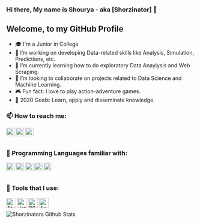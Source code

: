 ### Hi there, My name is Shourya - aka [Shorzinator] 👋

## Welcome, to my GitHub Profile
- 🎓 I'm a Junior in College
- 🥋 I’m working on developing Data-related skills like Analysis, Simulation, Predictions, etc.
- 🌱 I’m currently learning how to do exploratory Data Anaylysis and Web Scraping.
- 👯 I’m looking to collaborate on projects related to Data Science and Machine Learning.
- 🎮 Fun fact: I love to play action-adventure games.
- 💎 2020 Goals: Learn, apply and disseminate knowledge.


### 📫 How to reach me: 
[<img align="left" alt="Shorzinator | LinkedIn" width="22px" src="https://cdn.jsdelivr.net/npm/simple-icons@v3/icons/linkedin.svg" />][linkedin]
[<img align="left" alt="Shorzinator | Instagram" width="22px" src="https://cdn.jsdelivr.net/npm/simple-icons@v3/icons/instagram.svg" />][instagram]
[<img align="left" alt="Shorzinator | Gmail" width="22px" src="https://cdn.jsdelivr.net/npm/simple-icons@v3/icons/gmail.svg" />][gmail]
<br />
<br />

### 💬 Programming Languages familiar with: 
[<img align="left" alt="Shorzinator | Gmail" width="22px" src="https://cdn.jsdelivr.net/npm/simple-icons@v3/icons/python.svg" />][linkedin]
[<img align="left" alt="Shorzinator | Gmail" width="22px" src="https://cdn.jsdelivr.net/npm/simple-icons@v3/icons/r.svg" />][linkedin]
[<img align="left" alt="Shorzinator | Gmail" width="22px" src="https://cdn.jsdelivr.net/npm/simple-icons@v3/icons/java.svg" />][linkedin]
[<img align="left" alt="Shorzinator | Gmail" width="22px" src="https://cdn.jsdelivr.net/npm/simple-icons@v3/icons/c.svg" />][linkedin]
[<img align="left" alt="Shorzinator | Gmail" width="22px" src="https://cdn.jsdelivr.net/npm/simple-icons@v3/icons/cplusplus.svg" />][linkedin]


<br />
<br />

### 🔧 Tools that I use:

[<img align="left" alt="Atom" width="26px" src="https://user-images.githubusercontent.com/62899599/89465539-e9248000-d78f-11ea-89a3-bcb4d46056bd.png" />][linkedin]
[<img align="left" alt="Jetbrains" width="26px" src="https://user-images.githubusercontent.com/62899599/89465547-eaee4380-d78f-11ea-85b8-8e19c0d6f8ee.png" />][linkedin]
[<img align="left" alt="RStudio" width="26px" src="https://user-images.githubusercontent.com/62899599/89707316-84814500-d98a-11ea-8392-bd1af4a3fca8.png" />][linkedin]
[<img align="left" alt="Anaconda" width="26px" src="https://user-images.githubusercontent.com/62899599/89707321-86e39f00-d98a-11ea-8992-343f9dc5a839.png" />][linkedin]


<br />
<br />

<img align="left" alt="Shorzinators Github Stats" src="https://github-readme-stats.vercel.app/api?username=shorzinator&show_icons=true&hide_border=true&theme=gruvbox" />

<br />
<br />
<br />

[instagram]: https://www.instagram.com/shorzinator
[linkedin]: https://www.linkedin.com/in/shourya-maheshwari-978606171/
[gmail]: mailto::shouryamaheshwari5@gmail.com








